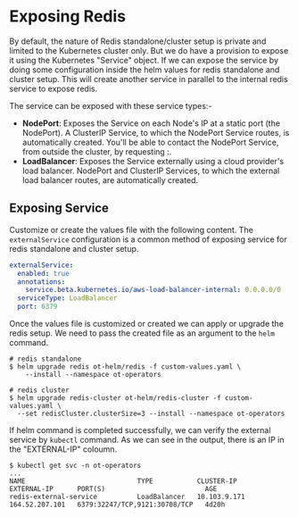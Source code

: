 # Exposing Redis

By default, the nature of Redis standalone/cluster setup is private and limited to the Kubernetes cluster only. But we do have a provision to expose it using the Kubernetes "Service" object.
If we can expose the service by doing some configuration inside the helm values for redis standalone and cluster setup. This will create another service in parallel to the internal redis service to expose redis.

The service can be exposed with these service types:-

- **NodePort**: Exposes the Service on each Node's IP at a static port (the NodePort). A ClusterIP Service, to which the NodePort Service routes, is automatically created. You'll be able to contact the NodePort Service, from outside the cluster, by requesting <NodeIP>:<NodePort>.
- **LoadBalancer**: Exposes the Service externally using a cloud provider's load balancer. NodePort and ClusterIP Services, to which the external load balancer routes, are automatically created.

## Exposing Service

Customize or create the values file with the following content. The `externalService` configuration is a common method of exposing service for redis standalone and cluster setup.

```yaml
externalService:
  enabled: true
  annotations:
    service.beta.kubernetes.io/aws-load-balancer-internal: 0.0.0.0/0
  serviceType: LoadBalancer
  port: 6379
```

Once the values file is customized or created we can apply or upgrade the redis setup. We need to pass the created file as an argument to the `helm` command.

```shell
# redis standalone
$ helm upgrade redis ot-helm/redis -f custom-values.yaml \
    --install --namespace ot-operators

# redis cluster
$ helm upgrade redis-cluster ot-helm/redis-cluster -f custom-values.yaml \
  --set redisCluster.clusterSize=3 --install --namespace ot-operators
```

If helm command is completed successfully, we can verify the external service by `kubectl` command. As we can see in the output, there is an IP in the "EXTERNAL-IP" coloumn.

```shell
$ kubectl get svc -n ot-operators
...
NAME                            TYPE           CLUSTER-IP     EXTERNAL-IP      PORT(S)                         AGE
redis-external-service          LoadBalancer   10.103.9.171   164.52.207.101   6379:32247/TCP,9121:30708/TCP   4d20h
```
